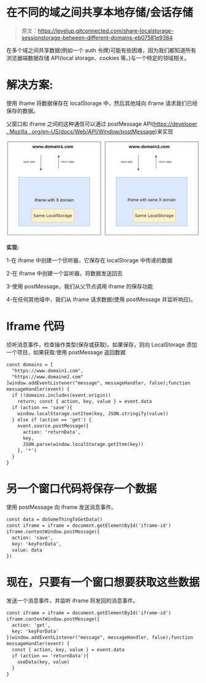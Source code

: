 # 在不同的域之间共享本地存储/会话存储

> 原文：<https://levelup.gitconnected.com/share-localstorage-sessionstorage-between-different-domains-eb07581e9384>

在多个域之间共享数据(例如一个 auth 令牌)可能有些困难，因为我们都知道所有浏览器端数据存储 API(local storage、cookies 等。)与一个特定的领域相关。

# **解决方案:**

使用 iframe 将数据保存在 localStorage 中，然后其他域向 iframe 请求我们已经保存的数据。

父窗口和 iframe 之间的这种通信可以通过 postMessage API([https://developer . Mozilla . org/en-US/docs/Web/API/Window/postMessage](https://developer.mozilla.org/en-US/docs/Web/API/Window/postMessage))来实现

![](img/83df12d9a1a38f017216c99c4195eb87.png)

**实现:**

1-在 iframe 中创建一个侦听器，它保存在 localStorage 中传递的数据

2-在 iframe 中创建一个监听器，将数据发送回去

3-使用 postMessage，我们从父节点调用 iframe 的保存功能

4-在任何其他域中，我们从 iframe 请求数据(使用 postMessage 并监听响应)。

# **Iframe 代码**

侦听消息事件，检查操作类型(保存或获取)。如果保存，则向 LocalStorage 添加一个项目，如果获取:使用 postMessage 返回数据

```
const domains = [
  "https://www.domain1.com",
  "https://www.domaine2.com"
]window.addEventListener("message", messageHandler, false);function messageHandler(event) {
  if (!domains.includes(event.origin))
    return; const { action, key, value } = event.data
  if (action == 'save'){
    window.localStorage.setItem(key, JSON.stringify(value))
  } else if (action == 'get') {
    event.source.postMessage({
      action: 'returnData',
      key,
      JSON.parse(window.localStorage.getItem(key))
    }, '*')
  }
}
```

# 另一个窗口代码将保存一个数据

使用 postMessage 向 iframe 发送消息事件。

```
const data = doSomeThingToGetData()
const iframe = iframe = document.getElementById('iframe-id')
iframe.contentWindow.postMessage({
  action: 'save',
  key: 'keyForData',
  value: data
})
```

# 现在，只要有一个窗口想要获取这些数据

发送一个消息事件，并监听 iframe 将发回的消息事件。

```
const iframe = iframe = document.getElementById('iframe-id')
iframe.contentWindow.postMessage({
  action: 'get',
  key: 'keyForData'
})window.addEventListener("message", messageHandler, false);function messageHandler(event) {
  const { action, key, value } = event.data
  if (action == 'returnData'){
    useData(key, value)
  }
}
```